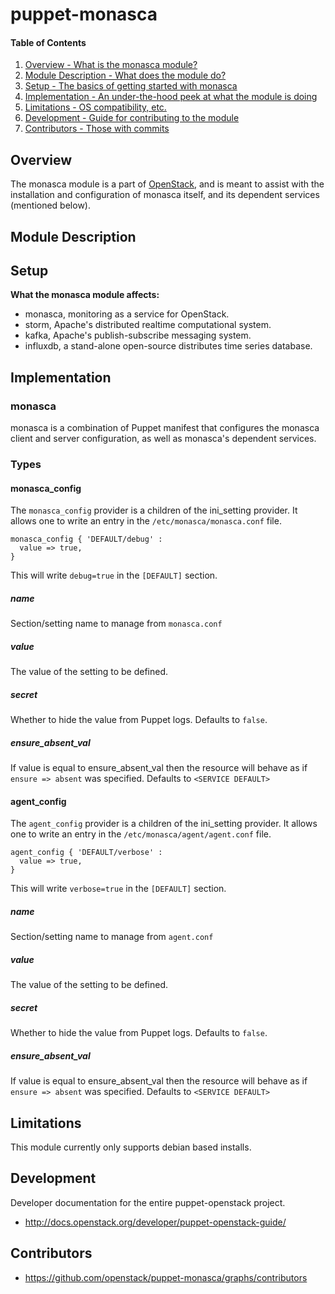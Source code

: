 puppet-monasca
=============

#### Table of Contents

1. [Overview - What is the monasca module?](#overview)
2. [Module Description - What does the module do?](#module-description)
3. [Setup - The basics of getting started with monasca](#setup)
4. [Implementation - An under-the-hood peek at what the module is doing](#implementation)
5. [Limitations - OS compatibility, etc.](#limitations)
6. [Development - Guide for contributing to the module](#development)
7. [Contributors - Those with commits](#contributors)

Overview
--------

The monasca module is a part of [OpenStack](https://github.com/openstack), and is meant to assist with the installation and configuration of monasca itself, and its dependent services (mentioned below).

Module Description
------------------

Setup
-----

**What the monasca module affects:**

* monasca, monitoring as a service for OpenStack.
* storm, Apache's distributed realtime computational system.
* kafka, Apache's publish-subscribe messaging system.
* influxdb, a stand-alone open-source distributes time series database.

Implementation
--------------

### monasca

monasca is a combination of Puppet manifest that configures the monasca client and server configuration, as well as monasca's dependent services.

### Types

#### monasca_config

The `monasca_config` provider is a children of the ini_setting provider. It allows one to write an entry in the `/etc/monasca/monasca.conf` file.

```puppet
monasca_config { 'DEFAULT/debug' :
  value => true,
}
```

This will write `debug=true` in the `[DEFAULT]` section.

##### name

Section/setting name to manage from `monasca.conf`

##### value

The value of the setting to be defined.

##### secret

Whether to hide the value from Puppet logs. Defaults to `false`.

##### ensure_absent_val

If value is equal to ensure_absent_val then the resource will behave as if `ensure => absent` was specified. Defaults to `<SERVICE DEFAULT>`

#### agent_config

The `agent_config` provider is a children of the ini_setting provider. It allows one to write an entry in the `/etc/monasca/agent/agent.conf` file.

```puppet
agent_config { 'DEFAULT/verbose' :
  value => true,
}
```

This will write `verbose=true` in the `[DEFAULT]` section.

##### name

Section/setting name to manage from `agent.conf`

##### value

The value of the setting to be defined.

##### secret

Whether to hide the value from Puppet logs. Defaults to `false`.

##### ensure_absent_val

If value is equal to ensure_absent_val then the resource will behave as if `ensure => absent` was specified. Defaults to `<SERVICE DEFAULT>`

Limitations
-----------
This module currently only supports debian based installs.

Development
-----------

Developer documentation for the entire puppet-openstack project.

* http://docs.openstack.org/developer/puppet-openstack-guide/

Contributors
------------

* https://github.com/openstack/puppet-monasca/graphs/contributors

